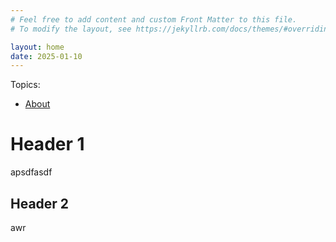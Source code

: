 ```yaml
---
# Feel free to add content and custom Front Matter to this file.
# To modify the layout, see https://jekyllrb.com/docs/themes/#overriding-theme-defaults

layout: home
date: 2025-01-10
---
```


Topics:
- [About](/about/)

# Header 1
apsdfasdf

## Header 2
awr
